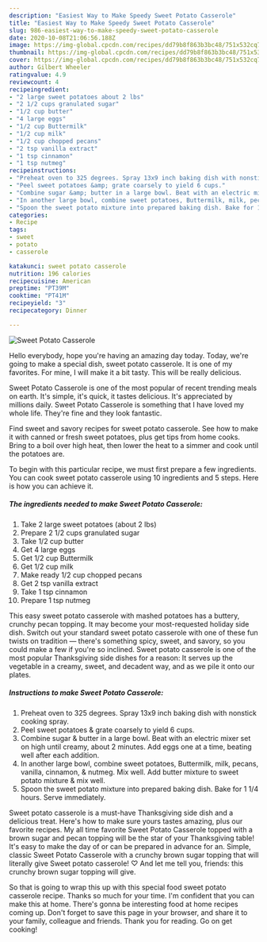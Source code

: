```yaml
---
description: "Easiest Way to Make Speedy Sweet Potato Casserole"
title: "Easiest Way to Make Speedy Sweet Potato Casserole"
slug: 986-easiest-way-to-make-speedy-sweet-potato-casserole
date: 2020-10-08T21:06:56.188Z
image: https://img-global.cpcdn.com/recipes/dd79b8f863b3bc48/751x532cq70/sweet-potato-casserole-recipe-main-photo.jpg
thumbnail: https://img-global.cpcdn.com/recipes/dd79b8f863b3bc48/751x532cq70/sweet-potato-casserole-recipe-main-photo.jpg
cover: https://img-global.cpcdn.com/recipes/dd79b8f863b3bc48/751x532cq70/sweet-potato-casserole-recipe-main-photo.jpg
author: Gilbert Wheeler
ratingvalue: 4.9
reviewcount: 4
recipeingredient:
- "2 large sweet potatoes about 2 lbs"
- "2 1/2 cups granulated sugar"
- "1/2 cup butter"
- "4 large eggs"
- "1/2 cup Buttermilk"
- "1/2 cup milk"
- "1/2 cup chopped pecans"
- "2 tsp vanilla extract"
- "1 tsp cinnamon"
- "1 tsp nutmeg"
recipeinstructions:
- "Preheat oven to 325 degrees. Spray 13x9 inch baking dish with nonstick cooking spray."
- "Peel sweet potatoes &amp; grate coarsely to yield 6 cups."
- "Combine sugar &amp; butter in a large bowl. Beat with an electric mixer set on high until creamy, about 2 minutes. Add eggs one at a time, beating well after each addition."
- "In another large bowl, combine sweet potatoes, Buttermilk, milk, pecans, vanilla, cinnamon, &amp; nutmeg. Mix well. Add butter mixture to sweet potato mixture &amp; mix well."
- "Spoon the sweet potato mixture into prepared baking dish. Bake for 1 1/4 hours. Serve immediately."
categories:
- Recipe
tags:
- sweet
- potato
- casserole

katakunci: sweet potato casserole 
nutrition: 196 calories
recipecuisine: American
preptime: "PT39M"
cooktime: "PT41M"
recipeyield: "3"
recipecategory: Dinner

---
```



![Sweet Potato Casserole](https://img-global.cpcdn.com/recipes/dd79b8f863b3bc48/751x532cq70/sweet-potato-casserole-recipe-main-photo.jpg)

Hello everybody, hope you're having an amazing day today. Today, we're going to make a special dish, sweet potato casserole. It is one of my favorites. For mine, I will make it a bit tasty. This will be really delicious.

Sweet Potato Casserole is one of the most popular of recent trending meals on earth. It's simple, it's quick, it tastes delicious. It's appreciated by millions daily. Sweet Potato Casserole is something that I have loved my whole life. They're fine and they look fantastic.

Find sweet and savory recipes for sweet potato casserole. See how to make it with canned or fresh sweet potatoes, plus get tips from home cooks. Bring to a boil over high heat, then lower the heat to a simmer and cook until the potatoes are.


To begin with this particular recipe, we must first prepare a few ingredients. You can cook sweet potato casserole using 10 ingredients and 5 steps. Here is how you can achieve it.

<!--inarticleads1-->

##### The ingredients needed to make Sweet Potato Casserole:

1. Take 2 large sweet potatoes (about 2 lbs)
1. Prepare 2 1/2 cups granulated sugar
1. Take 1/2 cup butter
1. Get 4 large eggs
1. Get 1/2 cup Buttermilk
1. Get 1/2 cup milk
1. Make ready 1/2 cup chopped pecans
1. Get 2 tsp vanilla extract
1. Take 1 tsp cinnamon
1. Prepare 1 tsp nutmeg


This easy sweet potato casserole with mashed potatoes has a buttery, crunchy pecan topping. It may become your most-requested holiday side dish. Switch out your standard sweet potato casserole with one of these fun twists on tradition — there&#39;s something spicy, sweet, and savory, so you could make a few if you&#39;re so inclined. Sweet potato casserole is one of the most popular Thanksgiving side dishes for a reason: It serves up the vegetable in a creamy, sweet, and decadent way, and as we pile it onto our plates. 

<!--inarticleads2-->

##### Instructions to make Sweet Potato Casserole:

1. Preheat oven to 325 degrees. Spray 13x9 inch baking dish with nonstick cooking spray.
1. Peel sweet potatoes &amp; grate coarsely to yield 6 cups.
1. Combine sugar &amp; butter in a large bowl. Beat with an electric mixer set on high until creamy, about 2 minutes. Add eggs one at a time, beating well after each addition.
1. In another large bowl, combine sweet potatoes, Buttermilk, milk, pecans, vanilla, cinnamon, &amp; nutmeg. Mix well. Add butter mixture to sweet potato mixture &amp; mix well.
1. Spoon the sweet potato mixture into prepared baking dish. Bake for 1 1/4 hours. Serve immediately.


Sweet potato casserole is a must-have Thanksgiving side dish and a delicious treat. Here&#39;s how to make sure yours tastes amazing, plus our favorite recipes. My all time favorite Sweet Potato Casserole topped with a brown sugar and pecan topping will be the star of your Thanksgiving table! It&#39;s easy to make the day of or can be prepared in advance for an. Simple, classic Sweet Potato Casserole with a crunchy brown sugar topping that will literally give Sweet potato casserole! ♡ And let me tell you, friends: this crunchy brown sugar topping will give. 

So that is going to wrap this up with this special food sweet potato casserole recipe. Thanks so much for your time. I'm confident that you can make this at home. There's gonna be interesting food at home recipes coming up. Don't forget to save this page in your browser, and share it to your family, colleague and friends. Thank you for reading. Go on get cooking!
